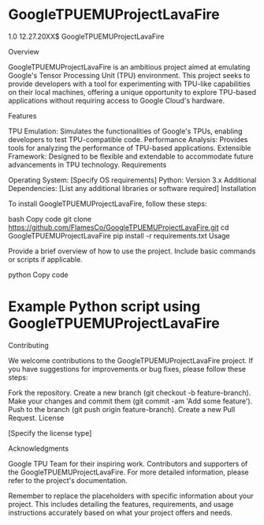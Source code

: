 # GoogleTPUEMUProjectLavaFire
1.0 12.27.20XX$
GoogleTPUEMUProjectLavaFire

Overview

GoogleTPUEMUProjectLavaFire is an ambitious project aimed at emulating Google's Tensor Processing Unit (TPU) environment. This project seeks to provide developers with a tool for experimenting with TPU-like capabilities on their local machines, offering a unique opportunity to explore TPU-based applications without requiring access to Google Cloud's hardware.

Features

TPU Emulation: Simulates the functionalities of Google's TPUs, enabling developers to test TPU-compatible code.
Performance Analysis: Provides tools for analyzing the performance of TPU-based applications.
Extensible Framework: Designed to be flexible and extendable to accommodate future advancements in TPU technology.
Requirements

Operating System: [Specify OS requirements]
Python: Version 3.x
Additional Dependencies: [List any additional libraries or software required]
Installation

To install GoogleTPUEMUProjectLavaFire, follow these steps:

bash
Copy code
git clone https://github.com/FlamesCo/GoogleTPUEMUProjectLavaFire.git
cd GoogleTPUEMUProjectLavaFire
pip install -r requirements.txt
Usage

Provide a brief overview of how to use the project. Include basic commands or scripts if applicable.

python
Copy code
# Example Python script using GoogleTPUEMUProjectLavaFire
Contributing

We welcome contributions to the GoogleTPUEMUProjectLavaFire project. If you have suggestions for improvements or bug fixes, please follow these steps:

Fork the repository.
Create a new branch (git checkout -b feature-branch).
Make your changes and commit them (git commit -am 'Add some feature').
Push to the branch (git push origin feature-branch).
Create a new Pull Request.
License

[Specify the license type]

Acknowledgments

Google TPU Team for their inspiring work.
Contributors and supporters of the GoogleTPUEMUProjectLavaFire.
For more detailed information, please refer to the project's documentation.

Remember to replace the placeholders with specific information about your project. This includes detailing the features, requirements, and usage instructions accurately based on what your project offers and needs.
